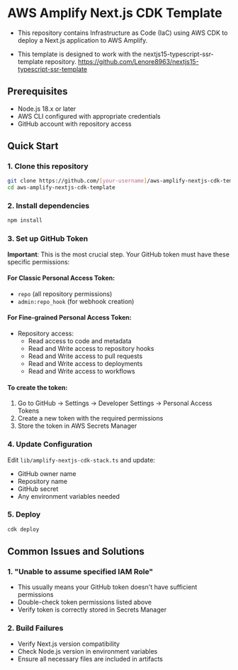 # AWS Amplify Next.js CDK Template

- This repository contains Infrastructure as Code (IaC) using AWS CDK to deploy a Next.js application to AWS Amplify.

- This template is designed to work with the nextjs15-typescript-ssr-template
  repository. https://github.com/Lenore8963/nextjs15-typescript-ssr-template

## Prerequisites

- Node.js 18.x or later
- AWS CLI configured with appropriate credentials
- GitHub account with repository access

## Quick Start

### 1. Clone this repository

```bash
git clone https://github.com/[your-username]/aws-amplify-nextjs-cdk-template.git
cd aws-amplify-nextjs-cdk-template
```

### 2. Install dependencies

```bash
npm install
```

### 3. Set up GitHub Token

**Important**: This is the most crucial step. Your GitHub token must have these specific permissions:

#### For Classic Personal Access Token:

- `repo` (all repository permissions)
- `admin:repo_hook` (for webhook creation)

#### For Fine-grained Personal Access Token:

- Repository access:
  - Read access to code and metadata
  - Read and Write access to repository hooks
  - Read and Write access to pull requests
  - Read and Write access to deployments
  - Read and Write access to workflows

#### To create the token:

1. Go to GitHub -> Settings -> Developer Settings -> Personal Access Tokens
2. Create a new token with the required permissions
3. Store the token in AWS Secrets Manager

### 4. Update Configuration

Edit `lib/amplify-nextjs-cdk-stack.ts` and update:

- GitHub owner name
- Repository name
- GitHub secret
- Any environment variables needed

### 5. Deploy

```bash
cdk deploy
```

## Common Issues and Solutions

### 1. "Unable to assume specified IAM Role"

- This usually means your GitHub token doesn't have sufficient permissions
- Double-check token permissions listed above
- Verify token is correctly stored in Secrets Manager

### 2. Build Failures

- Verify Next.js version compatibility
- Check Node.js version in environment variables
- Ensure all necessary files are included in artifacts
